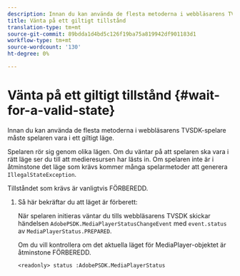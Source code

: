 ```yaml
---
description: Innan du kan använda de flesta metoderna i webbläsarens TVSDK-spelare måste spelaren vara i ett giltigt läge.
title: Vänta på ett giltigt tillstånd
translation-type: tm+mt
source-git-commit: 89bdda1d4bd5c126f19ba75a819942df901183d1
workflow-type: tm+mt
source-wordcount: '130'
ht-degree: 0%

---
```



# Vänta på ett giltigt tillstånd {#wait-for-a-valid-state}

Innan du kan använda de flesta metoderna i webbläsarens TVSDK-spelare måste spelaren vara i ett giltigt läge.

Spelaren rör sig genom olika lägen. Om du väntar på att spelaren ska vara i rätt läge ser du till att medieresursen har lästs in. Om spelaren inte är i åtminstone det läge som krävs kommer många spelarmetoder att generera `IllegalStateException`.

Tillståndet som krävs är vanligtvis FÖRBEREDD.

1. Så här bekräftar du att läget är förberett:

   När spelaren initieras väntar du tills webbläsarens TVSDK skickar händelsen `AdobePSDK.MediaPlayerStatusChangeEvent` med `event.status` av `MediaPlayerStatus.PREPARED`.

   Om du vill kontrollera om det aktuella läget för MediaPlayer-objektet är åtminstone FÖRBEREDD.

   ```
   <readonly> status :AdobePSDK.MediaPlayerStatus
   ```

